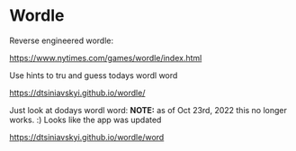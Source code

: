 # Wordle
Reverse engineered wordle: 

https://www.nytimes.com/games/wordle/index.html

Use hints to tru and guess todays wordl word

https://dtsiniavskyi.github.io/wordle/

Just look at dodays wordl word:
**NOTE:** as of Oct 23rd, 2022 this no longer works. :) Looks like the app was updated

https://dtsiniavskyi.github.io/wordle/word

